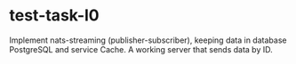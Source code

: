 # test-task-l0
Implement nats-streaming (publisher-subscriber), keeping data in database PostgreSQL and service Cache. A working server that sends data by ID.
